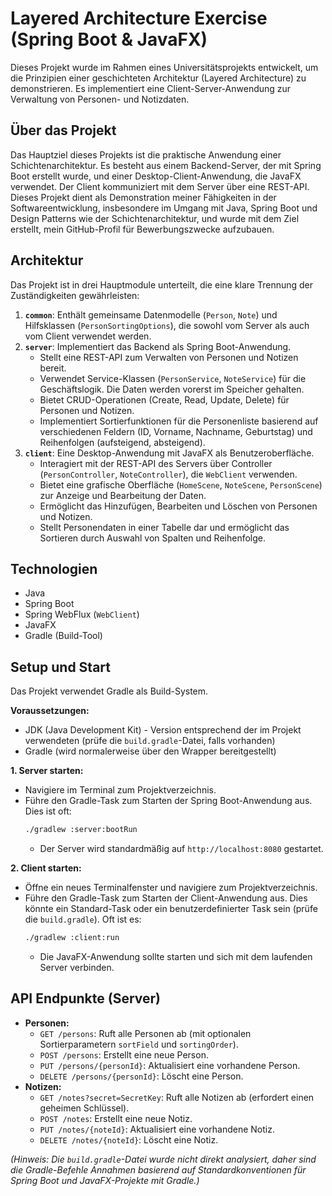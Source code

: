 # Layered Architecture Exercise (Spring Boot & JavaFX)

Dieses Projekt wurde im Rahmen eines Universitätsprojekts entwickelt, um die Prinzipien einer 
geschichteten Architektur (Layered Architecture) zu demonstrieren. Es implementiert eine 
Client-Server-Anwendung zur Verwaltung von Personen- und Notizdaten.

## Über das Projekt
Das Hauptziel dieses Projekts ist die praktische Anwendung einer Schichtenarchitektur. 
Es besteht aus einem Backend-Server, der mit Spring Boot erstellt wurde, und einer 
Desktop-Client-Anwendung, die JavaFX verwendet. Der Client kommuniziert mit dem Server 
über eine REST-API. Dieses Projekt dient als Demonstration meiner Fähigkeiten in der 
Softwareentwicklung, insbesondere im Umgang mit Java, Spring Boot und Design Patterns 
wie der Schichtenarchitektur, und wurde mit dem Ziel erstellt, mein GitHub-Profil für 
Bewerbungszwecke aufzubauen.

## Architektur

Das Projekt ist in drei Hauptmodule unterteilt, die eine klare Trennung der Zuständigkeiten 
gewährleisten:

1.  **`common`**: Enthält gemeinsame Datenmodelle (`Person`, `Note`) und Hilfsklassen
(`PersonSortingOptions`), die sowohl vom Server als auch vom Client verwendet werden.
2.  **`server`**: Implementiert das Backend als Spring Boot-Anwendung.
    * Stellt eine REST-API zum Verwalten von Personen und Notizen bereit.
    * Verwendet Service-Klassen (`PersonService`, `NoteService`) für die Geschäftslogik. 
    Die Daten werden vorerst im Speicher gehalten.
    * Bietet CRUD-Operationen (Create, Read, Update, Delete) für Personen und Notizen.
    * Implementiert Sortierfunktionen für die Personenliste basierend auf verschiedenen 
    Feldern (ID, Vorname, Nachname, Geburtstag) und Reihenfolgen (aufsteigend, absteigend).
3.  **`client`**: Eine Desktop-Anwendung mit JavaFX als Benutzeroberfläche.
    * Interagiert mit der REST-API des Servers über Controller (`PersonController`, 
    `NoteController`), die `WebClient` verwenden.
    * Bietet eine grafische Oberfläche (`HomeScene`, `NoteScene`, `PersonScene`) zur Anzeige 
    und Bearbeitung der Daten.
    * Ermöglicht das Hinzufügen, Bearbeiten und Löschen von Personen und Notizen.
    * Stellt Personendaten in einer Tabelle dar und ermöglicht das Sortieren durch Auswahl 
    von Spalten und Reihenfolge.

## Technologien

* Java
* Spring Boot
* Spring WebFlux (`WebClient`)
* JavaFX
* Gradle (Build-Tool)

## Setup und Start

Das Projekt verwendet Gradle als Build-System.

**Voraussetzungen:**

* JDK (Java Development Kit) - Version entsprechend der im Projekt verwendeten (prüfe die `build.gradle`-Datei, falls vorhanden)
* Gradle (wird normalerweise über den Wrapper bereitgestellt)

**1. Server starten:**

* Navigiere im Terminal zum Projektverzeichnis.
* Führe den Gradle-Task zum Starten der Spring Boot-Anwendung aus. Dies ist oft:
    ```bash
    ./gradlew :server:bootRun
    ```
    * Der Server wird standardmäßig auf `http://localhost:8080` gestartet.

**2. Client starten:**

* Öffne ein neues Terminalfenster und navigiere zum Projektverzeichnis.
* Führe den Gradle-Task zum Starten der Client-Anwendung aus. Dies könnte ein Standard-Task oder ein benutzerdefinierter Task sein (prüfe die `build.gradle`). Oft ist es:
    ```bash
    ./gradlew :client:run
    ```
    * Die JavaFX-Anwendung sollte starten und sich mit dem laufenden Server verbinden.

## API Endpunkte (Server)

* **Personen:**
    * `GET /persons`: Ruft alle Personen ab (mit optionalen Sortierparametern `sortField` und `sortingOrder`).
    * `POST /persons`: Erstellt eine neue Person.
    * `PUT /persons/{personId}`: Aktualisiert eine vorhandene Person.
    * `DELETE /persons/{personId}`: Löscht eine Person.
* **Notizen:**
    * `GET /notes?secret=SecretKey`: Ruft alle Notizen ab (erfordert einen geheimen Schlüssel).
    * `POST /notes`: Erstellt eine neue Notiz.
    * `PUT /notes/{noteId}`: Aktualisiert eine vorhandene Notiz.
    * `DELETE /notes/{noteId}`: Löscht eine Notiz.

*(Hinweis: Die `build.gradle`-Datei wurde nicht direkt analysiert, daher sind die Gradle-Befehle Annahmen basierend auf Standardkonventionen für Spring Boot und JavaFX-Projekte mit Gradle.)*